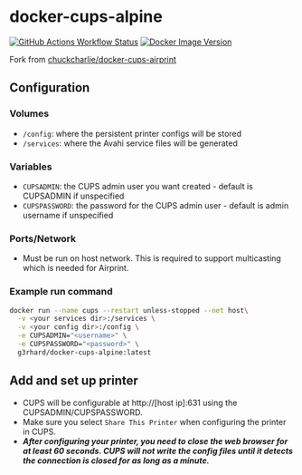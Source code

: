 # docker-cups-alpine

[![GitHub Actions Workflow Status](https://img.shields.io/github/actions/workflow/status/g3rhard/docker-cups-alpine/build.yml?branch=production&style=for-the-badge&logo=github&color=333333)](https://github.com/g3rhard/docker-cups-alpine/actions/workflows/build.yml)
[![Docker Image Version](https://img.shields.io/docker/v/g3rhard/docker-cups-alpine?style=for-the-badge&logo=docker&logoColor=white&color=333333)](https://hub.docker.com/r/g3rhard/docker-cups-alpine)

Fork from [chuckcharlie/docker-cups-airprint](https://github.com/chuckcharlie/cups-avahi-airprint)

## Configuration

### Volumes

* `/config`: where the persistent printer configs will be stored
* `/services`: where the Avahi service files will be generated

### Variables

* `CUPSADMIN`: the CUPS admin user you want created - default is CUPSADMIN if unspecified
* `CUPSPASSWORD`: the password for the CUPS admin user - default is admin username if unspecified

### Ports/Network

* Must be run on host network. This is required to support multicasting which is needed for Airprint.

### Example run command

```sh
docker run --name cups --restart unless-stopped --net host\
  -v <your services dir>:/services \
  -v <your config dir>:/config \
  -e CUPSADMIN="<username>" \
  -e CUPSPASSWORD="<password>" \
  g3rhard/docker-cups-alpine:latest
```

## Add and set up printer

* CUPS will be configurable at http://[host ip]:631 using the CUPSADMIN/CUPSPASSWORD.
* Make sure you select `Share This Printer` when configuring the printer in CUPS.
* ***After configuring your printer, you need to close the web browser for at least 60 seconds. CUPS will not write the config files until it detects the connection is closed for as long as a minute.***
